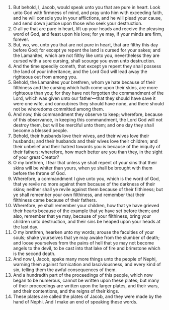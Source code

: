 1. But behold, I, Jacob, would speak unto you that are pure in heart. Look unto God with firmness of mind, and pray unto him with exceeding faith, and he will console you in your afflictions, and he will plead your cause, and send down justice upon those who seek your destruction.
2. O all ye that are pure in heart, lift up your heads and receive the pleasing word of God, and feast upon his love; for ye may, if your minds are firm, forever.
3. But, wo, wo, unto you that are not pure in heart, that are filthy this day before God; for except ye repent the land is cursed for your sakes; and the Lamanites, which are not filthy like unto you, nevertheless they are cursed with a sore cursing, shall scourge you even unto destruction.
4. And the time speedily cometh, that except ye repent they shall possess the land of your inheritance, and the Lord God will lead away the righteous out from among you.
5. Behold, the Lamanites your brethren, whom ye hate because of their filthiness and the cursing which hath come upon their skins, are more righteous than you; for they have not forgotten the commandment of the Lord, which was given unto our father—that they should have save it were one wife, and concubines they should have none, and there should not be whoredoms committed among them.
6. And now, this commandment they observe to keep; wherefore, because of this observance, in keeping this commandment, the Lord God will not destroy them, but will be merciful unto them; and one day they shall become a blessed people.
7. Behold, their husbands love their wives, and their wives love their husbands; and their husbands and their wives love their children; and their unbelief and their hatred towards you is because of the iniquity of their fathers; wherefore, how much better are you than they, in the sight of your great Creator?
8. O my brethren, I fear that unless ye shall repent of your sins that their skins will be whiter than yours, when ye shall be brought with them before the throne of God.
9. Wherefore, a commandment I give unto you, which is the word of God, that ye revile no more against them because of the darkness of their skins; neither shall ye revile against them because of their filthiness; but ye shall remember your own filthiness, and remember that their filthiness came because of their fathers.
10. Wherefore, ye shall remember your children, how that ye have grieved their hearts because of the example that ye have set before them; and also, remember that ye may, because of your filthiness, bring your children unto destruction, and their sins be heaped upon your heads at the last day.
11. O my brethren, hearken unto my words; arouse the faculties of your souls; shake yourselves that ye may awake from the slumber of death; and loose yourselves from the pains of hell that ye may not become angels to the devil, to be cast into that lake of fire and brimstone which is the second death.
12. And now I, Jacob, spake many more things unto the people of Nephi, warning them against fornication and lasciviousness, and every kind of sin, telling them the awful consequences of them.
13. And a hundredth part of the proceedings of this people, which now began to be numerous, cannot be written upon these plates; but many of their proceedings are written upon the larger plates, and their wars, and their contentions, and the reigns of their kings.
14. These plates are called the plates of Jacob, and they were made by the hand of Nephi. And I make an end of speaking these words.
